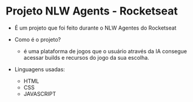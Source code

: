 # Projeto NLW Agents - Rocketseat

- É um projeto que foi feito durante o NLW Agentes do Rocketseat

    
- Como é o projeto? 

    - é uma plataforma de jogos que o usuário através da IA consegue acessar builds e recursos do jogo da sua escolha. 

- Linguagens usadas: 
    - HTML
    - CSS
    - JAVASCRIPT 
   